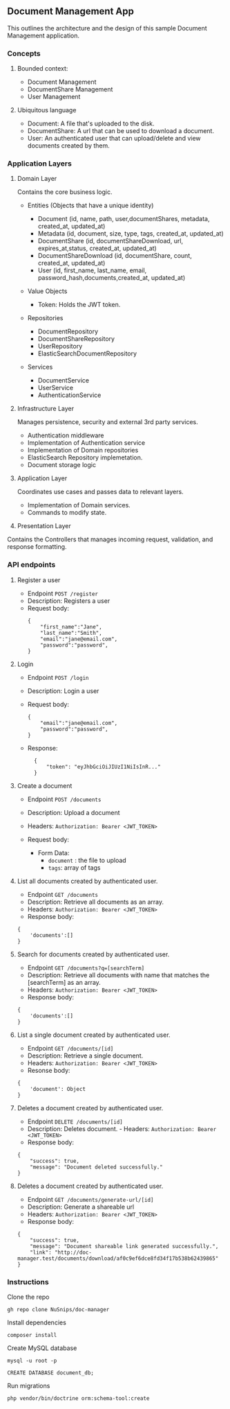 ## Document Management App

This outlines the architecture and the design of this sample Document Management application.

### Concepts

1. Bounded context:

   - Document Management
   - DocumentShare Management
   - User Management

2. Ubiquitous language

   - Document: A file that's uploaded to the disk.
   - DocumentShare: A url that can be used to download a document.
   - User: An authenticated user that can upload/delete and view documents created by them.

### Application Layers

1. Domain Layer

   Contains the core business logic.

   - Entities (Objects that have a unique identity)

     - Document (id, name, path, user,documentShares, metadata, created_at, updated_at)
     - Metadata (id, document, size, type, tags, created_at, updated_at)
     - DocumentShare (id, documentShareDownload, url, expires_at,status, created_at, updated_at)
     - DocumentShareDownload (id, documentShare, count, created_at, updated_at)
     - User (id, first_name, last_name, email, password_hash,documents,created_at, updated_at)

   - Value Objects

     - Token: Holds the JWT token.

   - Repositories

     - DocumentRepository
     - DocumentShareRepository
     - UserRepository
     - ElasticSearchDocumentRepository

   - Services
     - DocumentService
     - UserService
     - AuthenticationService

2. Infrastructure Layer

   Manages persistence, security and external 3rd party services.

   - Authentication middleware
   - Implementation of Authentication service
   - Implementation of Domain repositories
   - ElasticSearch Repository implemetation.
   - Document storage logic

3. Application Layer

   Coordinates use cases and passes data to relevant layers.

   - Implementation of Domain services.
   - Commands to modify state.

4. Presentation Layer

Contains the Controllers that manages incoming request, validation, and response formatting.

### API endpoints

1.  Register a user
    - Endpoint `POST /register`
    - Description: Registers a user
    - Request body:
      ```
      {
          "first_name":"Jane",
          "last_name":"Smith",
          "email":"jane@email.com",
          "password":"password",
      }
      ```
2.  Login

    - Endpoint `POST /login`
    - Description: Login a user
    - Request body:

      ```
      {
          "email":"jane@email.com",
          "password":"password",
      }
      ```

    - Response:

      ```
        {
            "token": "eyJhbGciOiJIUzI1NiIsInR..."
        }
      ```

3.  Create a document

    - Endpoint `POST /documents`
    - Description: Upload a document
    - Headers: `Authorization: Bearer <JWT_TOKEN>`
    - Request body:

      - Form Data:
        - `document` : the file to upload
        - `tags`: array of tags

4.  List all documents created by authenticated user.

    - Endpoint `GET /documents`
    - Description: Retrieve all documents as an array.
    - Headers: `Authorization: Bearer <JWT_TOKEN>`
    - Response body:

    ```
    {
        'documents':[]
    }
    ```

5.  Search for documents created by authenticated user.

    - Endpoint `GET /documents?q=[searchTerm]`
    - Description: Retrieve all documents with name that matches the [searchTerm] as an array.
    - Headers: `Authorization: Bearer <JWT_TOKEN>`
    - Response body:

    ```
    {
        'documents':[]
    }
    ```

6.  List a single document created by authenticated user.

    - Endpoint `GET /documents/[id]`
    - Description: Retrieve a single document.
    - Headers: `Authorization: Bearer <JWT_TOKEN>`
    - Resonse body:

    ```
    {
        'document': Object
    }
    ```

7.  Deletes a document created by authenticated user.

    - Endpoint `DELETE /documents/[id]`
    - Description: Deletes document. - Headers: `Authorization: Bearer <JWT_TOKEN>`
    - Response body:

    ```
    {
        "success": true,
        "message": "Document deleted successfully."
    }
    ```

8.  Deletes a document created by authenticated user.

    - Endpoint `GET /documents/generate-url/[id]`
    - Description: Generate a shareable url
    - Headers: `Authorization: Bearer <JWT_TOKEN>`
    - Response body:

    ```
    {
        "success": true,
        "message": "Document shareable link generated successfully.",
        "link": "http://doc-manager.test/documents/download/af0c9ef6dce8fd34f17b538b62439865"
    }
    ```

### Instructions

Clone the repo

```
gh repo clone NuSnips/doc-manager
```

Install dependencies

```
composer install
```

Create MySQL database

```
mysql -u root -p

CREATE DATABASE document_db;

```

Run migrations

```
php vendor/bin/doctrine orm:schema-tool:create
```

